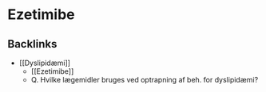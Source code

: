# Ezetimibe

## Backlinks
* [[Dyslipidæmi]]
	* [[Ezetimibe]]
	* Q. Hvilke lægemidler bruges ved optrapning af beh. for dyslipidæmi?

<!-- #anki/tag/med/Endocrinology #anki/deck/Medicine #anki/tag/med/Cardiology #anki/tag/med/Pharmacology -->

<!-- {BearID:B8C5F813-F2F6-419D-B6BF-28BE7D111FB3-24378-0000E66860C8BED2} -->
